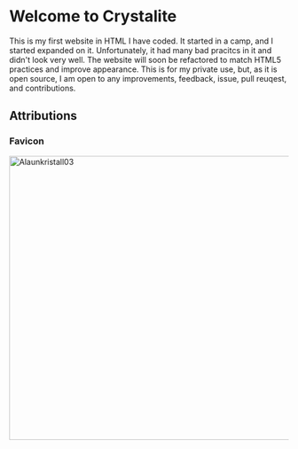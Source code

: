 # Welcome to Crystalite

This is my first website in HTML I have coded. It started in a camp, and I started expanded on it. Unfortunately, it had many bad pracitcs in it and didn't look very well. The website will soon be refactored to match HTML5 practices and improve appearance. This is for my private use, but, as it is open source, I am open to any improvements, feedback, issue, pull reuqest, and contributions. 

## Attributions ##

### Favicon ###

<a title = "By JanDerChemiker [GFDL (http://www.gnu.org/copyleft/fdl.html) or CC BY-SA 3.0 
 (https://creativecommons.org/licenses/by-sa/3.0
)], from Wikimedia Commons" href = "https://commons.wikimedia.org/wiki/File:Alaunkristall03.JPG">
	<img width = "512" alt = "Alaunkristall03" src = "https://upload.wikimedia.org/wikipedia/commons/thumb/1/19/Alaunkristall03.JPG/512px-Alaunkristall03.JPG">
</a>

<script src = "https://cdn.rawgit.com/KnowledgeableKangaroo/KnowledgeableKangaroo.github.io/03df72b3d7c533c1c265d659f494c3f88318d1ff/script.js">

